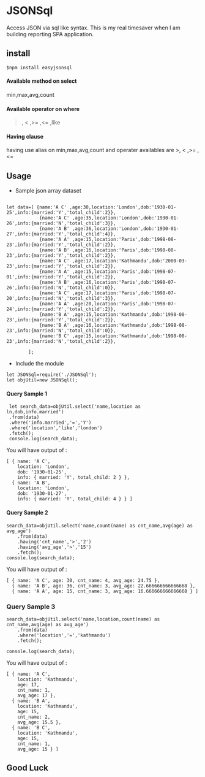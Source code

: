 # JSONSql
Access JSON via sql like syntax. This is my real timesaver
 when I am building reporting SPA application.

## install
```
$npm install easyjsonsql
```
#### Available method on select
min,max,avg,count

#### Available operator on where
>, < ,>= ,<= ,like

#### Having clause
having use alias on min,max,avg,count and operater availables are >, < ,>= ,<=  


## Usage

* Sample json array dataset
```

let data=[ {name:'A C' ,age:30,location:'London',dob:'1930-01-25',info:{married:'Y','total_child':2}},
            {name:'A C' ,age:35,location:'London',dob:'1930-01-26',info:{married:'N','total_child':3}},
            {name:'A B' ,age:36,location:'London',dob:'1930-01-27',info:{married:'Y','total_child':4}},
            {name:'A A' ,age:15,location:'Paris',dob:'1998-08-23',info:{married:'Y','total_child':2}},
            {name:'A B' ,age:16,location:'Paris',dob:'1998-08-23',info:{married:'Y','total_child':2}},
            {name:'A C' ,age:17,location:'Kathmandu',dob:'2000-03-23',info:{married:'Y','total_child':2}},
            {name:'A A' ,age:15,location:'Paris',dob:'1998-07-01',info:{married:'Y','total_child':2}},
            {name:'A B' ,age:16,location:'Paris',dob:'1998-07-26',info:{married:'N','total_child':0}},
            {name:'A C' ,age:17,location:'Paris',dob:'1998-07-20',info:{married:'N','total_child':3}},
            {name:'A A' ,age:20,location:'Paris',dob:'1998-07-24',info:{married:'Y','total_child':2}},
            {name:'B A' ,age:15,location:'Kathmandu',dob:'1998-08-23',info:{married:'Y','total_child':2}},
            {name:'B A' ,age:16,location:'Kathmandu',dob:'1998-08-23',info:{married:'N','total_child':0}},
            {name:'B C' ,age:15,location:'Kathmandu',dob:'1998-08-23',info:{married:'N','total_child':2}},

        ];
```

* Include the module
```
let JSONSql=require('./JSONSql');
let objUtil=new JSONSql();
```

 
 ####  Query Sample 1 
 
```  
 let search_data=objUtil.select('name,location as ln,dob,info.married')
 .from(data)
 .where('info.married','=','Y')
 .where('location','like','london')
 .fetch();
 console.log(search_data);
```
You will have output of :
```
[ { name: 'A C',
    location: 'London',
    dob: '1930-01-25',
    info: { married: 'Y', total_child: 2 } },
  { name: 'A B',
    location: 'London',
    dob: '1930-01-27',
    info: { married: 'Y', total_child: 4 } } ]

```
####  Query Sample 2
```
search_data=objUtil.select('name,count(name) as cnt_name,avg(age) as avg_age')
    .from(data)
    .having('cnt_name','>','2')
    .having('avg_age','>','15')
    .fetch();
console.log(search_data);
```
You will have output of :
```
[ { name: 'A C', age: 30, cnt_name: 4, avg_age: 24.75 },
  { name: 'A B', age: 36, cnt_name: 3, avg_age: 22.666666666666668 },
  { name: 'A A', age: 15, cnt_name: 3, avg_age: 16.666666666666668 } ]

```
### Query Sample 3
```
search_data=objUtil.select('name,location,count(name) as cnt_name,avg(age) as avg_age')
    .from(data)
    .where('location','=','kathmandu')
    .fetch();

console.log(search_data);

```
You will have output of :
```
[ { name: 'A C',
    location: 'Kathmandu',
    age: 17,
    cnt_name: 1,
    avg_age: 17 },
  { name: 'B A',
    location: 'Kathmandu',
    age: 15,
    cnt_name: 2,
    avg_age: 15.5 },
  { name: 'B C',
    location: 'Kathmandu',
    age: 15,
    cnt_name: 1,
    avg_age: 15 } ]

```





## Good Luck